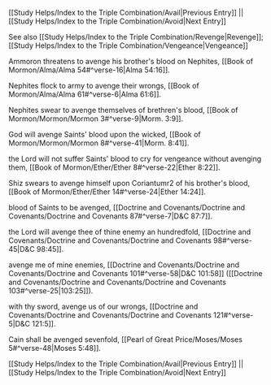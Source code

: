 [[Study Helps/Index to the Triple Combination/Avail|Previous Entry]]  ||  [[Study Helps/Index to the Triple Combination/Avoid|Next Entry]]

 See also [[Study Helps/Index to the Triple Combination/Revenge|Revenge]]; [[Study Helps/Index to the Triple Combination/Vengeance|Vengeance]]

 Ammoron threatens to avenge his brother's blood on Nephites, [[Book of Mormon/Alma/Alma 54#^verse-16|Alma 54:16]].

 Nephites flock to army to avenge their wrongs, [[Book of Mormon/Alma/Alma 61#^verse-6|Alma 61:6]].

 Nephites swear to avenge themselves of brethren's blood, [[Book of Mormon/Mormon/Mormon 3#^verse-9|Morm. 3:9]].

 God will avenge Saints' blood upon the wicked, [[Book of Mormon/Mormon/Mormon 8#^verse-41|Morm. 8:41]].

 the Lord will not suffer Saints' blood to cry for vengeance without avenging them, [[Book of Mormon/Ether/Ether 8#^verse-22|Ether 8:22]].

 Shiz swears to avenge himself upon Coriantumr2 of his brother's blood, [[Book of Mormon/Ether/Ether 14#^verse-24|Ether 14:24]].

 blood of Saints to be avenged, [[Doctrine and Covenants/Doctrine and Covenants/Doctrine and Covenants 87#^verse-7|D&C 87:7]].

 the Lord will avenge thee of thine enemy an hundredfold, [[Doctrine and Covenants/Doctrine and Covenants/Doctrine and Covenants 98#^verse-45|D&C 98:45]].

 avenge me of mine enemies, [[Doctrine and Covenants/Doctrine and Covenants/Doctrine and Covenants 101#^verse-58|D&C 101:58]] ([[Doctrine and Covenants/Doctrine and Covenants/Doctrine and Covenants 103#^verse-25|103:25]]).

 with thy sword, avenge us of our wrongs, [[Doctrine and Covenants/Doctrine and Covenants/Doctrine and Covenants 121#^verse-5|D&C 121:5]].

 Cain shall be avenged sevenfold, [[Pearl of Great Price/Moses/Moses 5#^verse-48|Moses 5:48]].

[[Study Helps/Index to the Triple Combination/Avail|Previous Entry]]  ||  [[Study Helps/Index to the Triple Combination/Avoid|Next Entry]]